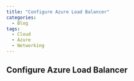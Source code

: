 ```yaml
---
title: "Configure Azure Load Balancer"
categories:
  - Blog
tags:
  - Cloud
  - Azure
  - Networking
---
```


## Configure Azure Load Balancer